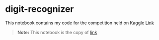 # digit-recognizer
This notebook contains my code for the competition held on Kaggle [Link](https://www.kaggle.com/competitions/digit-recognizer/overview)

> **Note:** This notebook is the copy of [link](https://www.kaggle.com/code/aliaagamal/digit-recognizer-with-visualization)
